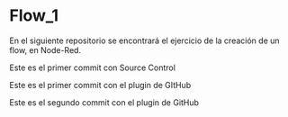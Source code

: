 # Flow_1
En el siguiente repositorio se encontrará el ejercicio de la creación de un flow, en Node-Red. 


Este es el primer commit con Source Control

Este es el primer commit con el plugin de GItHub

Este es el segundo commit con el plugin de GitHub
